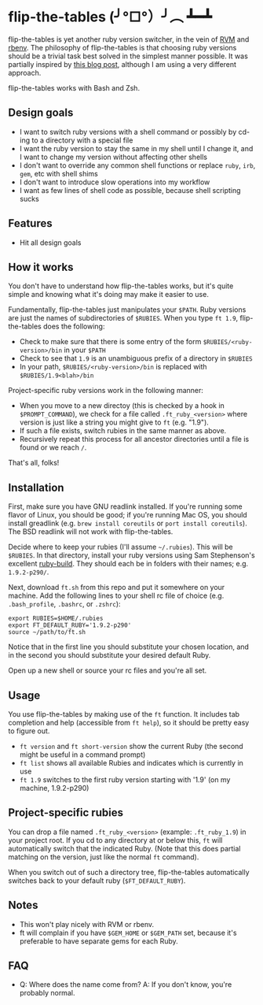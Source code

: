 flip-the-tables (╯°□°）╯︵ ┻━┻
============================

flip-the-tables is yet another ruby version switcher, in the vein of [RVM](http://beginrescueend.com/) and
[rbenv](https://github.com/sstephenson/rbenv). The philosophy of flip-the-tables is that choosing ruby
versions should be a trivial task best solved in the simplest manner possible. It was partially inspired by
[this blog post](http://chris.mowforth.com/si-because-rvm-and-rbenv-are-overkill), although I am using a very
different approach.

flip-the-tables works with Bash and Zsh.

Design goals
------------

* I want to switch ruby versions with a shell command or possibly by cd-ing to a directory with a special file
* I want the ruby version to stay the same in my shell until I change it, and I want to change my version
  without affecting other shells
* I don't want to override any common shell functions or replace `ruby`, `irb`, `gem`, etc with shell shims
* I don't want to introduce slow operations into my workflow
* I want as few lines of shell code as possible, because shell scripting sucks

Features
--------

* Hit all design goals

How it works
------------

You don't have to understand how flip-the-tables works, but it's quite simple and knowing what it's doing may
make it easier to use.

Fundamentally, flip-the-tables just manipulates your `$PATH`. Ruby versions are just the names of
subdirectories of `$RUBIES`. When you type `ft 1.9`, flip-the-tables does the following:

* Check to make sure that there is some entry of the form `$RUBIES/<ruby-version>/bin` in your `$PATH`
* Check to see that `1.9` is an unambiguous prefix of a directory in `$RUBIES`
* In your path, `$RUBIES/<ruby-version>/bin` is replaced with `$RUBIES/1.9<blah>/bin`

Project-specific ruby versions work in the following manner:

* When you move to a new directoy (this is checked by a hook in `$PROMPT_COMMAND`), we check for a file
  called `.ft_ruby_<version>` where version is just like a string you might give to `ft` (e.g. "1.9").
* If such a file exists, switch rubies in the same manner as above.
* Recursively repeat this process for all ancestor directories until a file is found or we reach `/`.

That's all, folks!

Installation
------------

First, make sure you have GNU readlink installed. If you're running some flavor of Linux, you should be good;
if you're running Mac OS, you should install greadlink (e.g. `brew install coreutils` or `port install
coreutils`). The BSD readlink will not work with flip-the-tables.

Decide where to keep your rubies (I'll assume `~/.rubies`). This will be `$RUBIES`. In that directory, install
your ruby versions using Sam Stephenson's excellent [ruby-build](https://github.com/sstephenson/ruby-build).
They should each be in folders with their names; e.g. `1.9.2-p290/`.

Next, download `ft.sh` from this repo and put it somewhere on your machine. Add the following lines to your
shell rc file of choice (e.g. `.bash_profile`, `.bashrc`, or `.zshrc`):

    export RUBIES=$HOME/.rubies
    export FT_DEFAULT_RUBY='1.9.2-p290'
    source ~/path/to/ft.sh

Notice that in the first line you should substitute your chosen location, and in the second you should
substitute your desired default Ruby.

Open up a new shell or source your rc files and you're all set.

Usage
-----

You use flip-the-tables by making use of the `ft` function. It includes tab completion and help (accessible
from `ft help`), so it should be pretty easy to figure out.

* `ft version` and `ft short-version` show the current Ruby (the second might be useful in a command prompt)
* `ft list` shows all available Rubies and indicates which is currently in use
* `ft 1.9` switches to the first ruby version starting with '1.9' (on my machine, 1.9.2-p290)

Project-specific rubies
-----------------------

You can drop a file named `.ft_ruby_<version>` (example: `.ft_ruby_1.9`) in your project root. If you cd to
any directory at or below this, `ft` will automatically switch that the indicated Ruby. (Note that this does
partial matching on the version, just like the normal `ft` command).

When you switch out of such a directory tree, flip-the-tables automatically switches back to your default ruby
(`$FT_DEFAULT_RUBY`).

Notes
-----

* This won't play nicely with RVM or rbenv.
* ft will complain if you have `$GEM_HOME` or `$GEM_PATH` set, because it's preferable to have separate gems
  for each Ruby.

FAQ
---

* Q: Where does the name come from? A: If you don't know, you're probably normal.
